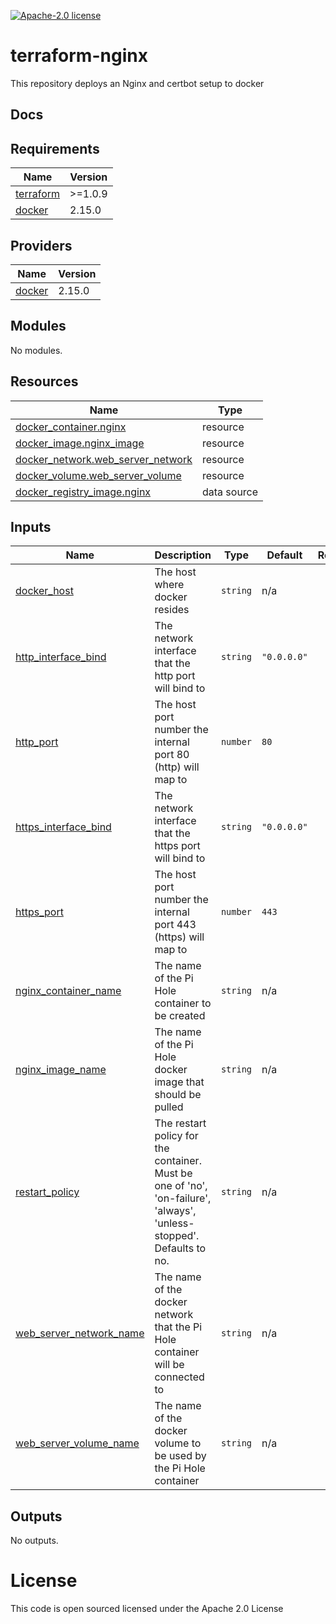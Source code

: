 [![Apache-2.0 license](http://img.shields.io/badge/license-Apache-brightgreen.svg)](http://www.apache.org/licenses/LICENSE-2.0.html)

terraform-nginx
==================

This repository deploys an Nginx and certbot setup to docker

## Docs
<!-- BEGINNING OF PRE-COMMIT-TERRAFORM DOCS HOOK -->
## Requirements

| Name | Version |
|------|---------|
| <a name="requirement_terraform"></a> [terraform](#requirement\_terraform) | >=1.0.9 |
| <a name="requirement_docker"></a> [docker](#requirement\_docker) | 2.15.0 |

## Providers

| Name | Version |
|------|---------|
| <a name="provider_docker"></a> [docker](#provider\_docker) | 2.15.0 |

## Modules

No modules.

## Resources

| Name | Type |
|------|------|
| [docker_container.nginx](https://registry.terraform.io/providers/kreuzwerker/docker/2.15.0/docs/resources/container) | resource |
| [docker_image.nginx_image](https://registry.terraform.io/providers/kreuzwerker/docker/2.15.0/docs/resources/image) | resource |
| [docker_network.web_server_network](https://registry.terraform.io/providers/kreuzwerker/docker/2.15.0/docs/resources/network) | resource |
| [docker_volume.web_server_volume](https://registry.terraform.io/providers/kreuzwerker/docker/2.15.0/docs/resources/volume) | resource |
| [docker_registry_image.nginx](https://registry.terraform.io/providers/kreuzwerker/docker/2.15.0/docs/data-sources/registry_image) | data source |

## Inputs

| Name | Description | Type | Default | Required |
|------|-------------|------|---------|:--------:|
| <a name="input_docker_host"></a> [docker\_host](#input\_docker\_host) | The host where docker resides | `string` | n/a | yes |
| <a name="input_http_interface_bind"></a> [http\_interface\_bind](#input\_http\_interface\_bind) | The network interface that the http port will bind to | `string` | `"0.0.0.0"` | no |
| <a name="input_http_port"></a> [http\_port](#input\_http\_port) | The host port number the internal port 80 (http) will map to | `number` | `80` | no |
| <a name="input_https_interface_bind"></a> [https\_interface\_bind](#input\_https\_interface\_bind) | The network interface that the https port will bind to | `string` | `"0.0.0.0"` | no |
| <a name="input_https_port"></a> [https\_port](#input\_https\_port) | The host port number the internal port 443 (https) will map to | `number` | `443` | no |
| <a name="input_nginx_container_name"></a> [nginx\_container\_name](#input\_nginx\_container\_name) | The name of the Pi Hole container to be created | `string` | n/a | yes |
| <a name="input_nginx_image_name"></a> [nginx\_image\_name](#input\_nginx\_image\_name) | The name of the Pi Hole docker image that should be pulled | `string` | n/a | yes |
| <a name="input_restart_policy"></a> [restart\_policy](#input\_restart\_policy) | The restart policy for the container. Must be one of 'no', 'on-failure', 'always', 'unless-stopped'. Defaults to no. | `string` | n/a | yes |
| <a name="input_web_server_network_name"></a> [web\_server\_network\_name](#input\_web\_server\_network\_name) | The name of the docker network that the Pi Hole container will be connected to | `string` | n/a | yes |
| <a name="input_web_server_volume_name"></a> [web\_server\_volume\_name](#input\_web\_server\_volume\_name) | The name of the docker volume to be used by the Pi Hole container | `string` | n/a | yes |

## Outputs

No outputs.
<!-- END OF PRE-COMMIT-TERRAFORM DOCS HOOK -->

License
=======
This code is open sourced licensed under the Apache 2.0 License
